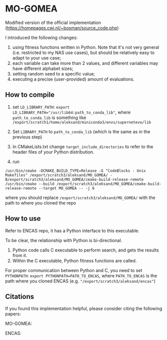 # MO-GOMEA

Modified version of the official implementation (https://homepages.cwi.nl/~bosman/source_code.php)

I introduced the following changes:
1) using fitness functions written in Python. Note that it's not very general (i.e. restricted to my NAS use cases), but should be relatively easy to adapt to your use case; 
2) each variable can take more than 2 values, and different variables may have different alphabet sizes;
3) setting random seed to a specific value;
4) executing a precise (user-provided) amount of evaluations.

## How to compile

1) set `LD_LIBRARY_PATH`:
`export LD_LIBRARY_PATH="/usr/lib64:path_to_conda_lib"`,
where `path_to_conda_lib` is something like `/export/scratch1/home/aleksand/miniconda3/envs/supernetevo/lib`
2) Set `LIBRARY_PATH` to `path_to_conda_lib` (which is the same as in the previous step)
3) In CMakeLists.txt change ``target_include_directories`` to refer to the header files of your Python distribution.

4) run
```
/usr/bin/cmake -DCMAKE_BUILD_TYPE=Release -G "CodeBlocks - Unix Makefiles" /export/scratch3/aleksand/MO_GOMEA/ -B/export/scratch3/aleksand/MO_GOMEA/cmake-build-release-remote
/usr/bin/cmake --build /export/scratch3/aleksand/MO_GOMEA/cmake-build-release-remote --target MO_GOMEA -- -j 6
```
where you should replace `/export/scratch3/aleksand/MO_GOMEA/` with the path to where you cloned the repo

## How to use

Refer to ENCAS repo, it has a Python interface to this executable. 

To be clear, the relationship with Python is bi-directional. 
1) Python code calls C executable to perform search, and gets the results from it.
2) Within the C executable, Python fitness functions are called.

For proper communication between Python and C, you need to set `PYTHONPATH`: `export PYTHONPATH=PATH_TO_ENCAS`,
where `PATH_TO_ENCAS` is the path where you cloned ENCAS (e.g. `"/export/scratch3/aleksand/encas"`)

## Citations

If you found this implementation helpful, please consider citing the following papers:

MO-GOMEA:

ENCAS:


